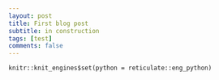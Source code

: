 ```yaml
---
layout: post
title: First blog post
subtitle: in construction
tags: [test]
comments: false
---
```


```{r setup, include = FALSE}
knitr::knit_engines$set(python = reticulate::eng_python)
```
